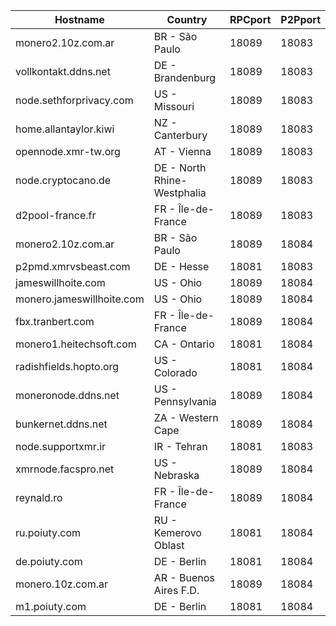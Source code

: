 Hostname | Country | RPCport | P2Pport
--- | --- | --- | ---
monero2.10z.com.ar | BR - São Paulo | 18089 | 18083
vollkontakt.ddns.net | DE - Brandenburg | 18089 | 18083
node.sethforprivacy.com | US - Missouri | 18089 | 18083
home.allantaylor.kiwi | NZ - Canterbury | 18089 | 18083
opennode.xmr-tw.org | AT - Vienna | 18089 | 18083
node.cryptocano.de | DE - North Rhine-Westphalia | 18089 | 18083
d2pool-france.fr | FR - Île-de-France | 18089 | 18083
monero2.10z.com.ar | BR - São Paulo | 18089 | 18084
p2pmd.xmrvsbeast.com | DE - Hesse | 18081 | 18083
jameswillhoite.com | US - Ohio | 18089 | 18084
monero.jameswillhoite.com | US - Ohio | 18089 | 18084
fbx.tranbert.com | FR - Île-de-France | 18089 | 18084
monero1.heitechsoft.com | CA - Ontario | 18081 | 18084
radishfields.hopto.org | US - Colorado | 18081 | 18084
moneronode.ddns.net | US - Pennsylvania | 18089 | 18084
bunkernet.ddns.net | ZA - Western Cape | 18089 | 18084
node.supportxmr.ir | IR - Tehran | 18081 | 18083
xmrnode.facspro.net | US - Nebraska | 18089 | 18084
reynald.ro | FR - Île-de-France | 18089 | 18084
ru.poiuty.com | RU - Kemerovo Oblast | 18081 | 18084
de.poiuty.com | DE - Berlin | 18081 | 18084
monero.10z.com.ar | AR - Buenos Aires F.D. | 18089 | 18084
m1.poiuty.com | DE - Berlin | 18081 | 18084
